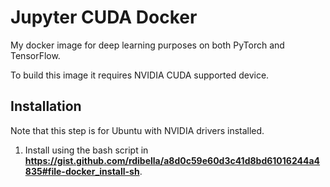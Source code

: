 # Jupyter CUDA Docker

My docker image for deep learning purposes on both PyTorch and TensorFlow.

To build this image it requires NVIDIA CUDA supported device.

## Installation

Note that this step is for Ubuntu with NVIDIA drivers installed.

1. Install using the bash script in **https://gist.github.com/rdibella/a8d0c59e60d3c41d8bd61016244a4835#file-docker_install-sh**.
